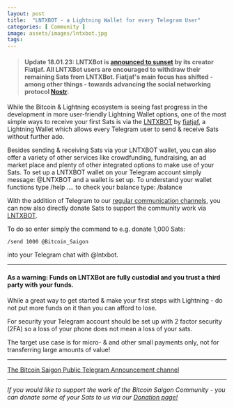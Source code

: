 ```yaml
---
layout: post
title:  "LNTXBOT - a Lightning Wallet for every Telegram User"
categories: [ Community ]
image: assets/images/lntxbot.jpg
tags: 
---
```

> #### Update 18.01.23:  LNTXBot is [announced to sunset](https://t.me/lntxbot_dev/86735) by its creator Fiatjaf. All LNTXBot users are encouraged to withdraw their remaining Sats from LNTXBot. Fiatjaf's main focus has shifted - among other things - towards advancing the social networking protocol [Nostr](https://bitcoinsaigon.org/now-also-on-nostr/).

While the Bitcoin & Lightning ecosystem is seeing fast progress in the development in more user-friendly Lightning Wallet options, one of the most simple ways to receive your first Sats is via the [LNTXBOT](https://github.com/fiatjaf/lntxbot) by [fiatjaf](https://twitter.com/fiatjaf?lang=en), a Lightning Wallet which allows every Telegram user to send & receive Sats without further ado.

Besides sending & receiving Sats via your LNTXBOT wallet, you can also offer a variety of other services like crowdfunding, fundraising, an ad market place and plenty of other integrated options to make use of your Sats. To set up a LNTXBOT wallet on your Telegram account simply message: @LNTXBOT and a wallet is set up. To understand your wallet functions type /help …. to check your balance type:  /balance

With the addition of Telegram to our [regular communication channels](https://bitcoinsaigon.org/our-social-media.html), you can now also directly donate Sats to support the community work via [LNTXBOT](https://github.com/fiatjaf/lntxbot).

To do so enter simply the command to e.g. donate 1,000 Sats:

```
/send 1000 @Bitcoin_Saigon
```

into your Telegram chat with @lntxbot.

------------

#### As a warning: Funds on LNTXBot are fully custodial and you trust a third party with your funds. 

While a great way to get started & make your first steps with Lightning - do not put more funds on it than you can afford to lose.

For security your Telegram account should be set up with 2 factor security (2FA) so a loss of your phone does not mean a loss of your sats.

The target use case is for micro- & and other small payments only, not for transferring large amounts of value!

------------
[The Bitcoin Saigon Public Telegram Announcement channel](https://t.me/BitcoinSaigon_public)

------------

*If you would like to support the work of the Bitcoin Saigon Community - you can donate some of your Sats to us via our [Donation page!](https://bitcoinsaigon.org/donate-satoshis)*

